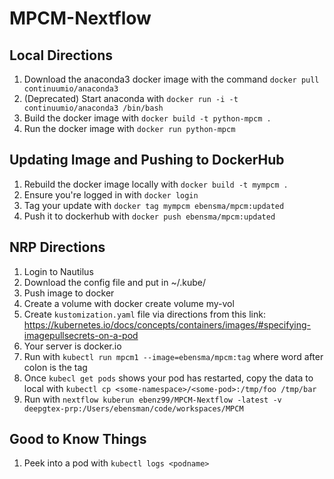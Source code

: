 # MPCM-Nextflow

## Local Directions

1. Download the anaconda3 docker image with the command `docker pull continuumio/anaconda3`
2. (Deprecated) Start anaconda with `docker run -i -t continuumio/anaconda3 /bin/bash`
3. Build the docker image with `docker build -t python-mpcm .`
4. Run the docker image with `docker run python-mpcm`

## Updating Image and Pushing to DockerHub
1. Rebuild the docker image locally with `docker build -t mympcm .`
2. Ensure you're logged in with `docker login`
3. Tag your update with `docker tag mympcm ebensma/mpcm:updated`
4. Push it to dockerhub with `docker push ebensma/mpcm:updated`


## NRP Directions

1. Login to Nautilus
2. Download the config file and put in ~/.kube/
3. Push image to docker
4. Create a volume with docker create volume my-vol
4. Create `kustomization.yaml` file via directions from this link: https://kubernetes.io/docs/concepts/containers/images/#specifying-imagepullsecrets-on-a-pod
5. Your server is docker.io
6. Run with `kubectl run mpcm1 --image=ebensma/mpcm:tag` where word after colon is the tag
7. Once `kubecl get pods` shows your pod has restarted, copy the data to local with `kubectl cp <some-namespace>/<some-pod>:/tmp/foo /tmp/bar`
8. Run with `nextflow kuberun ebenz99/MPCM-Nextflow -latest -v deepgtex-prp:/Users/ebensman/code/workspaces/MPCM`

## Good to Know Things
1. Peek into a pod with `kubectl logs <podname>`
